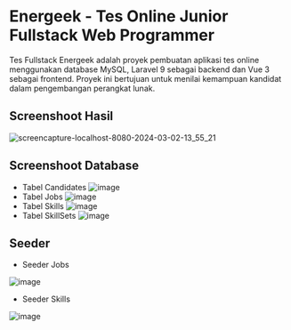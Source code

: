 # Energeek - Tes Online Junior Fullstack Web Programmer
 
Tes Fullstack Energeek adalah proyek pembuatan aplikasi tes online menggunakan database MySQL, Laravel 9 sebagai backend dan Vue 3 sebagai frontend. Proyek ini bertujuan untuk menilai kemampuan kandidat dalam pengembangan perangkat lunak.

## Screenshoot Hasil
![screencapture-localhost-8080-2024-03-02-13_55_21](https://github.com/NCholisM/energeek/assets/57277402/d29c1ce9-1cd7-4a3b-b663-6b9a70297c0a)

## Screenshoot Database
- Tabel Candidates
![image](https://github.com/NCholisM/energeek/assets/57277402/47abe276-f78e-4886-b6cd-a653cda54159)
- Tabel Jobs
![image](https://github.com/NCholisM/energeek/assets/57277402/3fbf82ae-df9e-407e-8e09-3affb2cebe09)
- Tabel Skills
![image](https://github.com/NCholisM/energeek/assets/57277402/490e132d-b7e5-477f-9d23-1eb738a84e0c)
- Tabel SkillSets
![image](https://github.com/NCholisM/energeek/assets/57277402/4e550b50-4bf7-44f1-bd6b-9a18009876be)

## Seeder
- Seeder Jobs

![image](https://github.com/NCholisM/energeek/assets/57277402/dd63f542-07ca-4bca-ac64-088b72905bcd)

- Seeder Skills

![image](https://github.com/NCholisM/energeek/assets/57277402/fec121d0-41cb-4072-8893-82f1489d9824)


